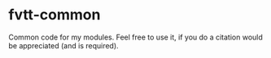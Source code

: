 # fvtt-common
Common code for my modules. Feel free to use it, if you do a citation would be appreciated (and is required).
